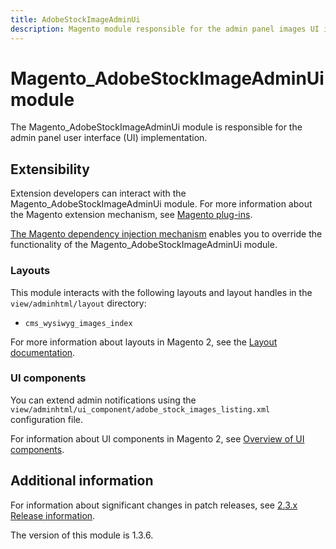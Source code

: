 ```yaml
---
title: AdobeStockImageAdminUi
description: Magento module responsible for the admin panel images UI implementation
---
```


# Magento_AdobeStockImageAdminUi module

The Magento_AdobeStockImageAdminUi module is responsible for the admin panel user interface (UI) implementation.

## Extensibility

Extension developers can interact with the Magento_AdobeStockImageAdminUi module. For more information about the Magento extension mechanism, see [Magento plug-ins](https://developer.adobe.com/commerce/php/development/components/plugins/).

[The Magento dependency injection mechanism](https://developer.adobe.com/commerce/php/development/components/dependency-injection/) enables you to override the functionality of the Magento_AdobeStockImageAdminUi module.

### Layouts

This module interacts with the following layouts and layout handles in the `view/adminhtml/layout` directory:

- `cms_wysiwyg_images_index`

For more information about layouts in Magento 2, see the [Layout documentation](https://developer.adobe.com/commerce/frontend-core/guide/layouts/).

### UI components

You can extend admin notifications using the `view/adminhtml/ui_component/adobe_stock_images_listing.xml` configuration file.

For information about UI components in Magento 2, see [Overview of UI components](https://developer.adobe.com/commerce/frontend-core/ui-components/).

## Additional information

For information about significant changes in patch releases, see [2.3.x Release information](https://experienceleague.adobe.com/en/docs/commerce-operations/release/notes/overview).

<InlineAlert slots="text" />
The version of this module is 1.3.6.

